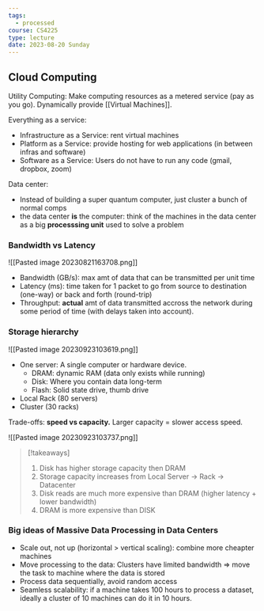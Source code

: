 ```yaml
---
tags:
  - processed
course: CS4225
type: lecture
date: 2023-08-20 Sunday
---
```


## Cloud Computing

Utility Computing: Make computing resources as a metered service (pay as you go). Dynamically provide [[Virtual Machines]]. 

Everything as a service:
- Infrastructure as a Service: rent virtual machines
- Platform as a Service: provide hosting for web applications (in between infras and software)
- Software as a Service: Users do not have to run any code (gmail, dropbox, zoom)

Data center:
- Instead of building a super quantum computer, just cluster a bunch of normal comps
- the data center **is** the computer: think of the machines in the data center as a big **processsing unit** used to solve a problem

### Bandwidth vs Latency

![[Pasted image 20230821163708.png]]

- Bandwidth (GB/s): max amt of data that can be transmitted per unit time
- Latency (ms): time taken for 1 packet to go from source to destination (one-way) or back and forth (round-trip)
- Throughput: **actual** amt of data transmitted accross the network during some period of time (with delays taken into account). 

### Storage hierarchy

![[Pasted image 20230923103619.png]]

- One server: A single computer or hardware device.
	- DRAM: dynamic RAM (data only exists while running) 
	- Disk: Where you contain data long-term
	- Flash: Solid state drive, thumb drive
- Local Rack (80 servers)
- Cluster (30 racks)

Trade-offs: **speed vs capacity.** Larger capacity = slower access speed. 

![[Pasted image 20230923103737.png]]

>[!takeaways]
> 1. Disk has higher storage capacity then DRAM
> 2. Storage capacity increases from Local Server -> Rack -> Datacenter
> 3. Disk reads are much more expensive than DRAM (higher latency + lower bandwidth)
> 4. DRAM is more expensive than DISK

### Big ideas of Massive Data Processing in Data Centers

- Scale out, not up (horizontal > vertical scaling): combine more cheapter machines
- Move processing to the data: Clusters have limited bandwidth => move the task to machine where the data is stored
- Process data sequentially, avoid random access
- Seamless scalability: if a machine takes 100 hours to process a dataset, ideally a cluster of 10 machines can do it in 10 hours.
